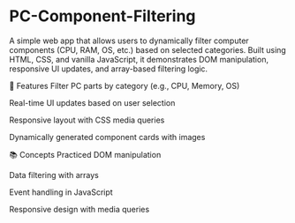 # PC-Component-Filtering
A simple web app that allows users to dynamically filter computer components (CPU, RAM, OS, etc.) based on selected categories. Built using HTML, CSS, and vanilla JavaScript, it demonstrates DOM manipulation, responsive UI updates, and array-based filtering logic.

🔧 Features
Filter PC parts by category (e.g., CPU, Memory, OS)

Real-time UI updates based on user selection

Responsive layout with CSS media queries

Dynamically generated component cards with images

📚 Concepts Practiced
DOM manipulation

Data filtering with arrays

Event handling in JavaScript

Responsive design with media queries 
